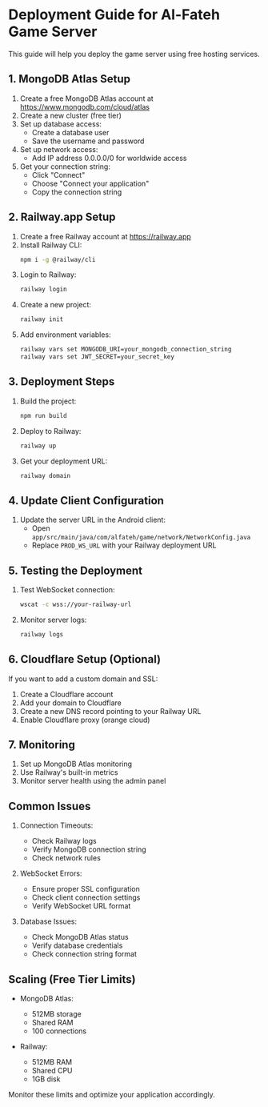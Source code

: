 # Deployment Guide for Al-Fateh Game Server

This guide will help you deploy the game server using free hosting services.

## 1. MongoDB Atlas Setup

1. Create a free MongoDB Atlas account at https://www.mongodb.com/cloud/atlas
2. Create a new cluster (free tier)
3. Set up database access:
   - Create a database user
   - Save the username and password
4. Set up network access:
   - Add IP address 0.0.0.0/0 for worldwide access
5. Get your connection string:
   - Click "Connect"
   - Choose "Connect your application"
   - Copy the connection string

## 2. Railway.app Setup

1. Create a free Railway account at https://railway.app
2. Install Railway CLI:
   ```bash
   npm i -g @railway/cli
   ```
3. Login to Railway:
   ```bash
   railway login
   ```
4. Create a new project:
   ```bash
   railway init
   ```
5. Add environment variables:
   ```bash
   railway vars set MONGODB_URI=your_mongodb_connection_string
   railway vars set JWT_SECRET=your_secret_key
   ```

## 3. Deployment Steps

1. Build the project:
   ```bash
   npm run build
   ```

2. Deploy to Railway:
   ```bash
   railway up
   ```

3. Get your deployment URL:
   ```bash
   railway domain
   ```

## 4. Update Client Configuration

1. Update the server URL in the Android client:
   - Open `app/src/main/java/com/alfateh/game/network/NetworkConfig.java`
   - Replace `PROD_WS_URL` with your Railway deployment URL

## 5. Testing the Deployment

1. Test WebSocket connection:
   ```bash
   wscat -c wss://your-railway-url
   ```

2. Monitor server logs:
   ```bash
   railway logs
   ```

## 6. Cloudflare Setup (Optional)

If you want to add a custom domain and SSL:

1. Create a Cloudflare account
2. Add your domain to Cloudflare
3. Create a new DNS record pointing to your Railway URL
4. Enable Cloudflare proxy (orange cloud)

## 7. Monitoring

1. Set up MongoDB Atlas monitoring
2. Use Railway's built-in metrics
3. Monitor server health using the admin panel

## Common Issues

1. Connection Timeouts:
   - Check Railway logs
   - Verify MongoDB connection string
   - Check network rules

2. WebSocket Errors:
   - Ensure proper SSL configuration
   - Check client connection settings
   - Verify WebSocket URL format

3. Database Issues:
   - Check MongoDB Atlas status
   - Verify database credentials
   - Check connection string format

## Scaling (Free Tier Limits)

- MongoDB Atlas:
  - 512MB storage
  - Shared RAM
  - 100 connections

- Railway:
  - 512MB RAM
  - Shared CPU
  - 1GB disk

Monitor these limits and optimize your application accordingly.